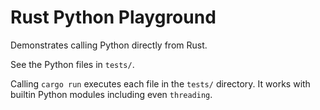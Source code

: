 # Rust Python Playground

Demonstrates calling Python directly from Rust.

See the Python files in `tests/`.

Calling `cargo run` executes each file in the `tests/` directory. It works with builtin Python modules including even `threading`.
